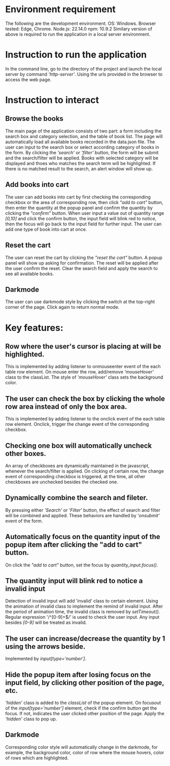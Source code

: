 # Environment requirement
The following are the development environment.
OS: Windows.
Browser tested: Edge, Chrome.
Node.js: 22.14.0
npm: 10.9.2
Similary version of above is required to run the application in a local server environment.


# Instruction to run the application
In the command line, go to the directory of the project and launch the local server by command _'http-server'_.
Using the urls provided in the browser to access the web page.


# Instruction to interact
## Browse the books
The main page of the application consists of two part: a form including the search box and category selection, and the table of book list.
The page will automatically load all available books recorded in the data.json file. The user can input to the search box or select according category of books in the form.
By clicking the _'search'_ or _'filter'_ button, the form will be submit and the search/filter will be applied. Books with selected category will be displayed and thoes who matches the search term will be highlighted. If there is no matched result to the search, an alert window will show up.

## Add books into cart
The user can add books into cart by first checking the corresponding checkbox or the area of corresponding row, then click _"add to cart"_ button, then enter the quantity at the popup panel and confirm the quantity by clicking the _"confirm"_ button.
When user input a value out of quantity range _[0,10]_ and click the confirm button, the input field will blink red to notice, then the focus will go back to the input field for further input.
The user can add one type of book into cart at once.

## Reset the cart
The user can reset the cart by clicking the _"reset the cart"_ button. A popup panel will show up asking for confirmation. The reset will be applied after the user confirm the reset.
Clear the search field and apply the search to see all available books.

## Darkmode
The user can use darkmode style by clicking the switch at the top-right corner of the page. Click again to return normal mode.


# Key features:
## Row where the user's cursor is placing at will be highlighted.
This is implemented by adding listener to onmouseenter event of the each table row element.
On mouse enter the row, add/remove _'mouseHover'_ class to the classList. The style of _'mouseHover'_ class sets the background color.

## The user can check the box by clicking the whole row area instead of only the box area.
This is implemented by adding listener to the onclick event of the each table row element. Onclick, trigger the change event of the corresponding checkbox.

## Checking one box will automatically uncheck other boxes.
An array of checkboxes are dynamically maintained in the javascript, whenever the search/filter is applied. On clicking of certain row, the change event of corresponding checkbox is triggered, at the time, all other checkboxes are unchecked besides the checked one.

## Dynamically combine the search and fileter.
By pressing either _'Search'_ or _'Filter'_ button, the effect of search and filter will be combined and applied. These behaviors are handled by _'onsubmit'_ event of the form.

## Automatically focus on the quantity input of the popup item after clicking the "add to cart" button.
On click the _"add to cart"_ button, set the focus by _quantity_input.focus()_.

## The quantity input will blink red to notice a invalid input
Detection of invalid input will add 'invalid' class to certain element. Using the animation of invalid class to implement the remind of invalid input. After the period of animation time, the invalid class is removed by _setTimeout()_.
Regular expression '/^[0-9]+$/' is used to check the user input. Any input besides _[0-9]_ will be treated as invalid.

## The user can increase/decrease the quantity by 1 using the arrows beside.
Implemented by _input[type='number']_.

## Hide the popup item after losing focus on the input field, by clicking other position of the page, etc.
_'hidden'_ class is added to the _classList_ of the popup element. On focusout of the _input[type='number']_ element, check if the confirm button get the focus. If not, indicates the user clicked other position of the page. Apply the _'hidden'_ class to pop up.

## Darkmode
Corresponding color style will automatically change in the darkmode, for example, the background color, color of row where the mouse hovers, color of rows which are highlighted.
